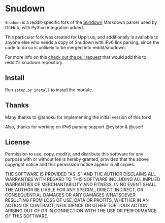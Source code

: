 ﻿Snudown
=======

`Snudown` is a reddit-specific fork of the [Sundown](http://github.com/tanoku/sundown)
Markdown parser used by GitHub, with Python integration added.

This particular fork was created for Uppit.us, and additionally 
is available to anyone else who needs a copy of Snudown with 
IPv6 link parsing, since the code to do so is unlikely to be 
merged into reddit/snudown. 

For more info on this [check out the pull request](https://github.com/reddit/snudown/pull/41) that would 
add this to reddit's snudown repository.


Install
-------

Run `setup.py install` to install the module.


Thanks
------

Many thanks to @tanoku for implementing the initial version of this fork!

Also, thanks for working on IPv6 parsing support @cyisfor & @user!


License
-------

Permission to use, copy, modify, and distribute this software for any
purpose with or without fee is hereby granted, provided that the above
copyright notice and this permission notice appear in all copies.

THE SOFTWARE IS PROVIDED "AS IS" AND THE AUTHOR DISCLAIMS ALL WARRANTIES
WITH REGARD TO THIS SOFTWARE INCLUDING ALL IMPLIED WARRANTIES OF
MERCHANTABILITY AND FITNESS. IN NO EVENT SHALL THE AUTHOR BE LIABLE FOR
ANY SPECIAL, DIRECT, INDIRECT, OR CONSEQUENTIAL DAMAGES OR ANY DAMAGES
WHATSOEVER RESULTING FROM LOSS OF USE, DATA OR PROFITS, WHETHER IN AN
ACTION OF CONTRACT, NEGLIGENCE OR OTHER TORTIOUS ACTION, ARISING OUT OF
OR IN CONNECTION WITH THE USE OR PERFORMANCE OF THIS SOFTWARE.
